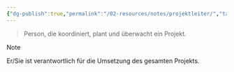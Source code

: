 ```yaml
---
{"dg-publish":true,"permalink":"/02-resources/notes/projektleiter/","tags":["GFN/prüfungsrelevant/AP1/vorbereitung"],"noteIcon":"","updated":"2025-03-12T10:39:30.000+01:00"}
---
```


>Person, die koordiniert, plant und überwacht ein Projekt.

>[!note] 
>Er/Sie ist verantwortlich für die Umsetzung des gesamten Projekts.